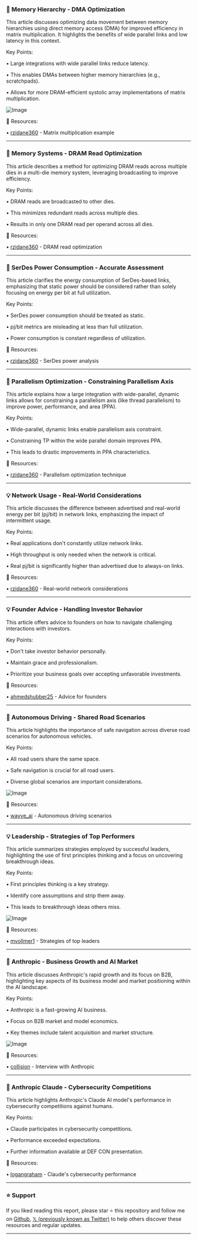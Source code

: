### 🤖 Memory Hierarchy - DMA Optimization

This article discusses optimizing data movement between memory hierarchies using direct memory access (DMA) for improved efficiency in matrix multiplication.  It highlights the benefits of wide parallel links and low latency in this context.

Key Points:

• Large integrations with wide parallel links reduce latency.


• This enables DMAs between higher memory hierarchies (e.g., scratchpads).


• Allows for more DRAM-efficient systolic array implementations of matrix multiplication.


![Image](https://pbs.twimg.com/media/GxxOOwUbsAIi_DY?format=jpg&name=small)

🔗 Resources:

• [rzidane360](https://x.com/rzidane360/status/1953522828822585437) - Matrix multiplication example


---
### 🤖 Memory Systems - DRAM Read Optimization

This article describes a method for optimizing DRAM reads across multiple dies in a multi-die memory system, leveraging broadcasting to improve efficiency.

Key Points:

• DRAM reads are broadcasted to other dies.


• This minimizes redundant reads across multiple dies.


• Results in only one DRAM read per operand across all dies.


🔗 Resources:

• [rzidane360](https://x.com/rzidane360/status/1953522831331070168) -  DRAM read optimization


---
### 🤖 SerDes Power Consumption - Accurate Assessment

This article clarifies the energy consumption of SerDes-based links, emphasizing that static power should be considered rather than solely focusing on energy per bit at full utilization.

Key Points:

• SerDes power consumption should be treated as static.


•  pj/bit metrics are misleading at less than full utilization.


•  Power consumption is constant regardless of utilization.



🔗 Resources:

• [rzidane360](https://x.com/rzidane360/status/1953521250292445618) - SerDes power analysis


---
### 🤖 Parallelism Optimization - Constraining Parallelism Axis

This article explains how a large integration with wide-parallel, dynamic links allows for constraining a parallelism axis (like thread parallelism) to improve power, performance, and area (PPA).

Key Points:

• Wide-parallel, dynamic links enable parallelism axis constraint.


• Constraining TP within the wide parallel domain improves PPA.


• This leads to drastic improvements in PPA characteristics.


🔗 Resources:

• [rzidane360](https://x.com/rzidane360/status/1953521259859304640) - Parallelism optimization technique


---
### 💡 Network Usage - Real-World Considerations

This article discusses the difference between advertised and real-world energy per bit (pj/bit) in network links, emphasizing the impact of intermittent usage.

Key Points:

• Real applications don't constantly utilize network links.


• High throughput is only needed when the network is critical.


• Real pj/bit is significantly higher than advertised due to always-on links.



🔗 Resources:

• [rzidane360](https://x.com/rzidane360/status/1953521257473052756) - Real-world network considerations


---
### 💡 Founder Advice - Handling Investor Behavior

This article offers advice to founders on how to navigate challenging interactions with investors.

Key Points:

• Don't take investor behavior personally.


• Maintain grace and professionalism.


• Prioritize your business goals over accepting unfavorable investments.


🔗 Resources:

• [ahmedshubber25](https://x.com/ahmedshubber25/status/1953521104355492293) - Advice for founders


---
### 🤖 Autonomous Driving - Shared Road Scenarios

This article highlights the importance of safe navigation across diverse road scenarios for autonomous vehicles.

Key Points:

• All road users share the same space.


• Safe navigation is crucial for all road users.


• Diverse global scenarios are important considerations.


![Image](https://pbs.twimg.com/amplify_video_thumb/1953382375599022080/img/lZ2uZAQXawW5p25f.jpg)

🔗 Resources:

• [wayve_ai](https://x.com/wayve_ai/status/1953382952387117228) - Autonomous driving scenarios


---
### 💡 Leadership - Strategies of Top Performers

This article summarizes strategies employed by successful leaders, highlighting the use of first principles thinking and a focus on uncovering breakthrough ideas.

Key Points:

• First principles thinking is a key strategy.


• Identify core assumptions and strip them away.


• This leads to breakthrough ideas others miss.


![Image](https://pbs.twimg.com/media/GxvANY7WcAAU2EK?format=jpg&name=small)

🔗 Resources:

• [mvollmer1](https://x.com/mvollmer1/status/1953366205839892494) - Strategies of top leaders


---
### 🚀  Anthropic - Business Growth and AI Market

This article discusses Anthropic's rapid growth and its focus on B2B, highlighting key aspects of its business model and market positioning within the AI landscape.

Key Points:

• Anthropic is a fast-growing AI business.


• Focus on B2B market and model economics.


• Key themes include talent acquisition and market structure.


![Image](https://pbs.twimg.com/amplify_video_thumb/1953100583499644932/img/XSxy5-rtTc3ol2Ft.jpg)

🔗 Resources:

• [collision](https://x.com/collision/status/1953102446403961306) - Interview with Anthropic


---
### 🤖 Anthropic Claude - Cybersecurity Competitions

This article highlights Anthropic's Claude AI model's performance in cybersecurity competitions against humans.

Key Points:

• Claude participates in cybersecurity competitions.


•  Performance exceeded expectations.


•  Further information available at DEF CON presentation.



🔗 Resources:

• [logangraham](https://x.com/logangraham/status/1952816755958808970) - Claude's cybersecurity performance


---

### ⭐️ Support

If you liked reading this report, please star ⭐️ this repository and follow me on [Github](https://github.com/Drix10), [𝕏 (previously known as Twitter)](https://x.com/DRIX_10_) to help others discover these resources and regular updates.

---